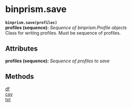 # binprism.save
**`binprism.save(profiles)`** <br />
**profiles (sequence):** *Sequence of binprism.Profile objects* <br />
Class for writing profiles. Must be sequence of profiles.

## Attributes
**profiles (sequence):** *Sequence of profiles to save*

## Methods
[df](save_df.md) <br />
[csv](save_csv.md) <br />
[txt](save_txt.md) <br />
